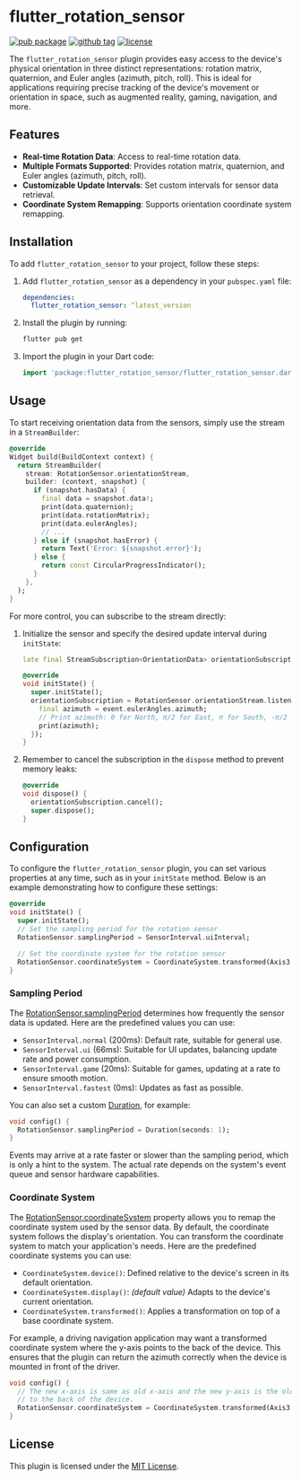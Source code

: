 # flutter_rotation_sensor

[![pub package](https://img.shields.io/pub/v/flutter_rotation_sensor)](https://pub.dev/packages/flutter_rotation_sensor)
[![github tag](https://img.shields.io/github/v/tag/tlserver/flutter_rotation_sensor?include_prereleases&sort=semver)](https://github.com/tlserver/flutter_rotation_sensor)
[![license](https://img.shields.io/github/license/tlserver/flutter_rotation_sensor)](https://github.com/tlserver/flutter_rotation_sensor/blob/master/LICENSE)

The `flutter_rotation_sensor` plugin provides easy access to the device's physical orientation in
three distinct representations: rotation matrix, quaternion, and Euler angles (azimuth, pitch,
roll). This is ideal for applications requiring precise tracking of the device's movement or
orientation in space, such as augmented reality, gaming, navigation, and more.

## Features

- **Real-time Rotation Data**: Access to real-time rotation data.
- **Multiple Formats Supported**: Provides rotation matrix, quaternion, and Euler angles (azimuth,
  pitch, roll).
- **Customizable Update Intervals**: Set custom intervals for sensor data retrieval.
- **Coordinate System Remapping**: Supports orientation coordinate system remapping.

## Installation

To add `flutter_rotation_sensor` to your project, follow these steps:

1. Add `flutter_rotation_sensor` as a dependency in your `pubspec.yaml` file:
   ```yaml
   dependencies:
     flutter_rotation_sensor: ^latest_version
   ```

2. Install the plugin by running:
   ```sh
   flutter pub get
   ```

3. Import the plugin in your Dart code:
   ```dart
   import 'package:flutter_rotation_sensor/flutter_rotation_sensor.dart';
   ```

## Usage

To start receiving orientation data from the sensors, simply use the stream in a `StreamBuilder`:

```dart
@override
Widget build(BuildContext context) {
  return StreamBuilder(
    stream: RotationSensor.orientationStream,
    builder: (context, snapshot) {
      if (snapshot.hasData) {
        final data = snapshot.data!;
        print(data.quaternion);
        print(data.rotationMatrix);
        print(data.eulerAngles);
        // ...
      } else if (snapshot.hasError) {
        return Text('Error: ${snapshot.error}');
      } else {
        return const CircularProgressIndicator();
      }
    },
  );
}
```

For more control, you can subscribe to the stream directly:

1. Initialize the sensor and specify the desired update interval during `initState`:
   ```dart
   late final StreamSubscription<OrientationData> orientationSubscription;

   @override
   void initState() {
     super.initState();
     orientationSubscription = RotationSensor.orientationStream.listen((event) {
       final azimuth = event.eulerAngles.azimuth;
       // Print azimuth: 0 for North, π/2 for East, π for South, -π/2 for West
       print(azimuth);
     });
   }
   ```

2. Remember to cancel the subscription in the `dispose` method to prevent memory leaks:
   ```dart
   @override
   void dispose() {
     orientationSubscription.cancel();
     super.dispose();
   }
   ```

## Configuration

To configure the `flutter_rotation_sensor` plugin, you can set various properties at any time, such
as in your `initState` method. Below is an example demonstrating how to configure these settings:

```dart
@override
void initState() {
  super.initState();
  // Set the sampling period for the rotation sensor
  RotationSensor.samplingPeriod = SensorInterval.uiInterval;

  // Set the coordinate system for the rotation sensor
  RotationSensor.coordinateSystem = CoordinateSystem.transformed(Axis3.X, Axis3.Z);
}
```

### Sampling Period

The [RotationSensor.samplingPeriod](https://pub.dev/documentation/flutter_rotation_sensor/latest/flutter_rotation_sensor/RotationSensor/samplingPeriod.html)
determines how frequently the sensor data is updated. Here are the predefined values you can use:

- `SensorInterval.normal` (200ms): Default rate, suitable for general use.
- `SensorInterval.ui` (66ms): Suitable for UI updates, balancing update rate and power consumption.
- `SensorInterval.game` (20ms): Suitable for games, updating at a rate to ensure smooth motion.
- `SensorInterval.fastest` (0ms): Updates as fast as possible.

You can also set a custom [Duration](https://api.dart.dev/stable/dart-core/Duration-class.html), for
example:

```dart
void config() {
  RotationSensor.samplingPeriod = Duration(seconds: 1);
}
```

Events may arrive at a rate faster or slower than the sampling period, which is only a hint to the
system. The actual rate depends on the system's event queue and sensor hardware capabilities.

### Coordinate System

The [RotationSensor.coordinateSystem](https://pub.dev/documentation/flutter_rotation_sensor/latest/flutter_rotation_sensor/RotationSensor/coordinateSystem.html)
property allows you to remap the coordinate system used by the sensor data. By default, the
coordinate system follows the display's orientation. You can transform the coordinate system to
match your application's needs. Here are the predefined coordinate systems you can use:

- `CoordinateSystem.device()`: Defined relative to the device's screen in its default orientation.
- `CoordinateSystem.display()`: *(default value)* Adapts to the device's current orientation.
- `CoordinateSystem.transformed()`: Applies a transformation on top of a base coordinate system.

For example, a driving navigation application may want a transformed coordinate system where the
y-axis points to the back of the device. This ensures that the plugin can return the azimuth
correctly when the device is mounted in front of the driver.

```dart
void config() {
  // The new x-axis is same as old x-axis and the new y-axis is the old negative-z-axis which points
  // to the back of the device.
  RotationSensor.coordinateSystem = CoordinateSystem.transformed(Axis3.X, -Axis3.Z);
}
```

## License

This plugin is licensed under the [MIT License](LICENSE).
